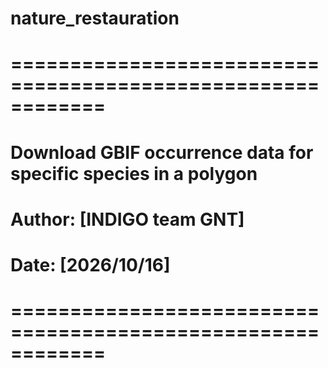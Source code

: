 # nature_restauration

# ============================================================
# Download GBIF occurrence data for specific species in a polygon
# Author: [INDIGO team GNT]
# Date: [2026/10/16]
# ============================================================
